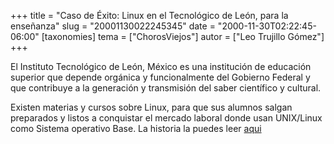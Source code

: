+++
title = "Caso de Éxito: Linux en el Tecnológico de León, para la enseñanza"
slug = "20001130022245345"
date = "2000-11-30T02:22:45-06:00"
[taxonomies]
tema = ["ChorosViejos"]
autor = ["Leo Trujillo Gómez"]
+++

El Instituto Tecnológico de León, México es una institución de educación
superior que depende orgánica y funcionalmente del Gobierno Federal y
que contribuye a la generación y transmisión del saber científico y
cultural.

Existen materias y cursos sobre Linux, para que sus alumnos salgan
preparados y listos a conquistar el mercado laboral donde usan
UNIX/Linux como Sistema operativo Base. La historia la puedes leer
[aqui](http://linuxalianza.com/cgi-bin/cgiGetTitleArticle?LANG=es&ObjectID=2359&Region=31719423)

